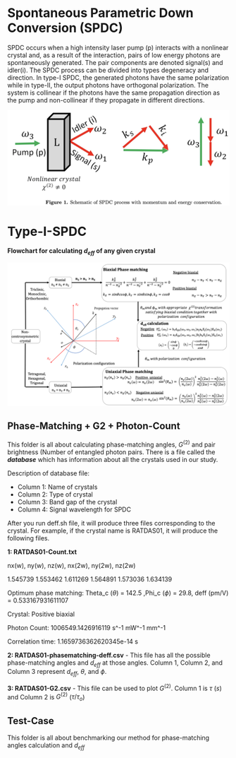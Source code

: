 # Spontaneous Parametric Down Conversion (SPDC) 
SPDC occurs when a high intensity laser
pump (p) interacts with a nonlinear crystal and, as a result of the interaction, pairs of low energy photons are spontaneously generated. The pair components are denoted signal(s) and idler(i).
The SPDC process can be divided into types degeneracy and direction. In type-I SPDC, the generated photons have the same polarization while in type-II, the output photons have orthogonal polarization.
The system is collinear if the photons have the same propagation direction as the pump and non-collinear if they propagate in different directions.

<p align="center">
  <img src="Sample_images/spdc.png" width="600">
</p>

# Type-I-SPDC
**Flowchart for calculating $d_{eff}$ of any given crystal**
<p align="center">
  <img src="Sample_images/Method.png" width="800">
</p>

## **Phase-Matching + G2 + Photon-Count** 
This folder is all about calculating phase-matching angles, $G^{(2)}$ and pair brightness (Number of entangled photon pairs. There is a file called the ***database*** which has information about all the crystals used in our study. 

Description of database file: 
- Column 1: Name of crystals
- Column 2: Type of crystal
- Column 3: Band gap of the crystal
- Column 4: Signal wavelength for SPDC

After you run deff.sh file, it will produce three files corresponding to the crystal. For example, if the crystal name is RATDAS01, it will produce the following files.

**1: RATDAS01-Count.txt**

nx(w), ny(w), nz(w), nx(2w), ny(2w), nz(2w)

1.545739 1.553462 1.611269 1.564891 1.573036 1.634139

Optimum phase matching: Theta_c ($\theta$) = 142.5 ,Phi_c ($\phi$)  = 29.8, deff (pm/V) =  0.533167931611107

Crystal: Positive biaxial

Photon Count: 1006549.1426916119 s^-1 mW^-1 mm^-1

Correlation time: 1.1659736362620345e-14 s

**2: RATDAS01-phasematching-deff.csv** - This file has all the possible phase-matching angles and $d_{eff}$ at those angles. Column 1, Column 2, and Column 3 represent $d_{eff}$, $\theta$, and $\phi$. 

**3: RATDAS01-G2.csv** - This file can be used to plot $G^{(2)}$. Column 1 is $\tau$ $(s)$ and Column 2 is $G^{(2)}$ ($\tau / \tau_o$)

## **Test-Case** 
This folder is all about benchmarking our method for phase-matching angles calculation and $d_{eff}$


